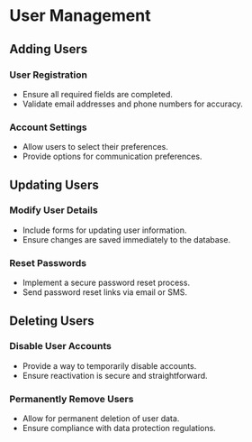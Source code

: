 # User Management

## Adding Users
### User Registration
- Ensure all required fields are completed.
- Validate email addresses and phone numbers for accuracy.

### Account Settings
- Allow users to select their preferences.
- Provide options for communication preferences.

## Updating Users
### Modify User Details
- Include forms for updating user information.
- Ensure changes are saved immediately to the database.

### Reset Passwords
- Implement a secure password reset process.
- Send password reset links via email or SMS.

## Deleting Users
### Disable User Accounts
- Provide a way to temporarily disable accounts.
- Ensure reactivation is secure and straightforward.

### Permanently Remove Users
- Allow for permanent deletion of user data.
- Ensure compliance with data protection regulations.
